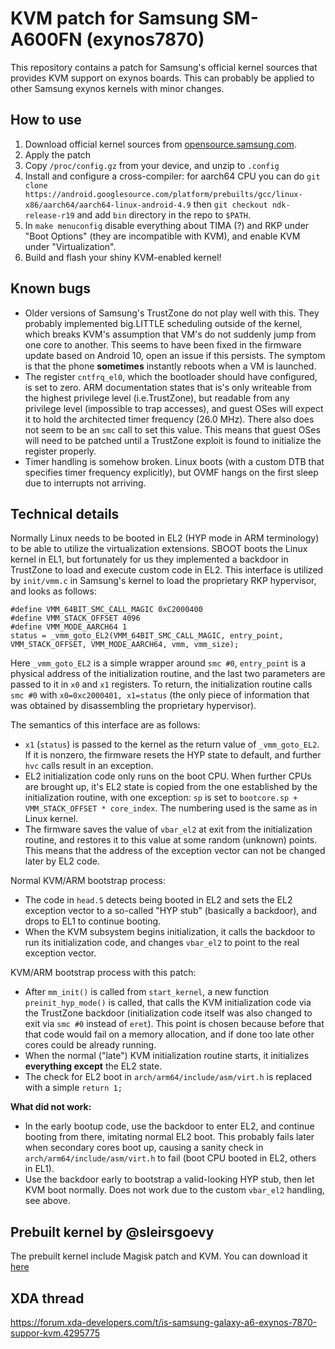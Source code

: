 # KVM patch for Samsung SM-A600FN (exynos7870)

This repository contains a patch for Samsung's official kernel sources that provides KVM support on exynos boards. This can probably be applied to other Samsung exynos kernels with minor changes.

## How to use

1. Download official kernel sources from [opensource.samsung.com](https://opensource.samsung.com/uploadList?menuItem=mobile&classification1=mobile_phone).
2. Apply the patch
3. Copy `/proc/config.gz` from your device, and unzip to `.config`
4. Install and configure a cross-compiler: for aarch64 CPU you can do `git clone https://android.googlesource.com/platform/prebuilts/gcc/linux-x86/aarch64/aarch64-linux-android-4.9` then `git checkout ndk-release-r19` and add `bin` directory in the repo to `$PATH`.
5. In `make menuconfig` disable everything about TIMA (?) and RKP under "Boot Options" (they are incompatible with KVM), and enable KVM under "Virtualization".
6. Build and flash your shiny KVM-enabled kernel!

## Known bugs

* Older versions of Samsung's TrustZone do not play well with this. They probably implemented big.LITTLE scheduling outside of the kernel, which breaks KVM's assumption that VM's do not suddenly jump from one core to another. This seems to have been fixed in the firmware update based on Android 10, open an issue if this persists. The symptom is that the phone **sometimes** instantly reboots when a VM is launched.
* The register `cntfrq_el0`, which the bootloader should have configured, is set to zero. ARM documentation states that is's only writeable from the highest privilege level (i.e.TrustZone), but readable from any privilege level (impossible to trap accesses), and guest OSes will expect it to hold the architected timer frequency (26.0 MHz). There also does not seem to be an `smc` call to set this value. This means that guest OSes will need to be patched until a TrustZone exploit is found to initialize the register properly.
* Timer handling is somehow broken. Linux boots (with a custom DTB that specifies timer frequency explicitly), but OVMF hangs on the first sleep due to interrupts not arriving.

## Technical details

Normally Linux needs to be booted in EL2 (HYP mode in ARM terminology) to be able to utilize the virtualization extensions. SBOOT boots the Linux kernel in EL1, but fortunately for us they implemented a backdoor in TrustZone to load and execute custom code in EL2. This interface is utilized by `init/vmm.c` in Samsung's kernel to load the proprietary RKP hypervisor, and looks as follows:

```
#define VMM_64BIT_SMC_CALL_MAGIC 0xC2000400
#define VMM_STACK_OFFSET 4096
#define VMM_MODE_AARCH64 1
status = _vmm_goto_EL2(VMM_64BIT_SMC_CALL_MAGIC, entry_point, VMM_STACK_OFFSET, VMM_MODE_AARCH64, vmm, vmm_size);
```

Here `_vmm_goto_EL2` is a simple wrapper around `smc #0`, `entry_point` is a physical address of the initialization routine, and the last two parameters are passed to it in `x0` and `x1` registers. To return, the initialization routine calls `smc #0` with `x0=0xc2000401, x1=status` (the only piece of information that was obtained by disassembling the proprietary hypervisor).

The semantics of this interface are as follows:
* `x1` (`status`) is passed to the kernel as the return value of `_vmm_goto_EL2`. If it is nonzero, the firmware resets the HYP state to default, and further `hvc` calls result in an exception.
* EL2 initialization code only runs on the boot CPU. When further CPUs are brought up, it's EL2 state is copied from the one established by the initialization routine, with one exception: `sp` is set to `bootcore.sp + VMM_STACK_OFFSET * core_index`. The numbering used is the same as in Linux kernel.
* The firmware saves the value of `vbar_el2` at exit from the initialization routine, and restores it to this value at some random (unknown) points. This means that the address of the exception vector can not be changed later by EL2 code.

Normal KVM/ARM bootstrap process:
* The code in `head.S` detects being booted in EL2 and sets the EL2 exception vector to a so-called "HYP stub" (basically a backdoor), and drops to EL1 to continue booting.
* When the KVM subsystem begins initialization, it calls the backdoor to run its initialization code, and changes `vbar_el2` to point to the real exception vector.

KVM/ARM bootstrap process with this patch:
* After `mm_init()` is called from `start_kernel`, a new function `preinit_hyp_mode()` is called, that calls the KVM initialization code via the TrustZone backdoor (initialization code itself was also changed to exit via `smc #0` instead of `eret`). This point is chosen because before that that code would fail on a memory allocation, and if done too late other cores could be already running.
* When the normal ("late") KVM initialization routine starts, it initializes **everything except** the EL2 state.
* The check for EL2 boot in `arch/arm64/include/asm/virt.h` is replaced with a simple `return 1;`

**What did not work:**
* In the early bootup code, use the backdoor to enter EL2, and continue booting from there, imitating normal EL2 boot. This probably fails later when secondary cores boot up, causing a sanity check in `arch/arm64/include/asm/virt.h` to fail (boot CPU booted in EL2, others in EL1).
* Use the backdoor early to bootstrap a valid-looking HYP stub, then let KVM boot normally. Does not work due to the custom `vbar_el2` handling, see above.

## Prebuilt kernel by @sleirsgoevy
The prebuilt kernel include Magisk patch and KVM. You can download it [here](https://mega.nz/file/d8lGhY7b#NKQZEL3G6bT7SetrHLh4rNgmgg0L5EXJ0Lir_QjAebA)

## XDA thread
https://forum.xda-developers.com/t/is-samsung-galaxy-a6-exynos-7870-suppor-kvm.4295775

